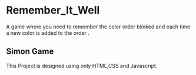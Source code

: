 # Remember_It_Well
A game where you need to remember the color order blinked and each time a new color is added to the order .

## Simon Game
This Project is designed using only HTML,CSS and Javascript.
